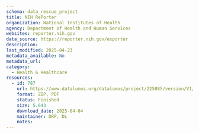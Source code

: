 ```yaml
---
schema: data_rescue_project 
title: NIH RePorter
organization: National Institutes of Health
agency: Department of Health and Human Services
websites: reporter.nih.gov
data_source: https://reporter.nih.gov/exporter
description: 
last_modified: 2025-04-23
metadata_available: No
metadata_url: 
category:
  - Health & Healthcare 
resources:
  - id: 787
    url: https://www.datalumos.org/datalumos/project/225885/version/V1/view
    format: ZIP, PDF
    status: Finished
    size: 5.643
    download_date: 2025-04-04
    maintainer: DRP, DL
    notes: 
---
```

